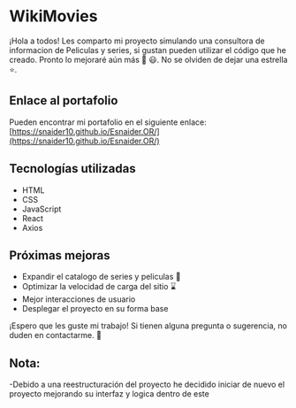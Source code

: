 # WikiMovies

¡Hola a todos! Les comparto mi proyecto simulando una consultora de informacion de Peliculas y series, si gustan pueden utilizar el código que he creado. Pronto lo mejoraré aún más :rocket: :smiley:. No se olviden de dejar una estrella ⭐️.


## Enlace al portafolio
Pueden encontrar mi portafolio en el siguiente enlace: [https://snaider10.github.io/Esnaider.OR/](https://snaider10.github.io/Esnaider.OR/)

## Tecnologías utilizadas

- HTML
- CSS
- JavaScript
- React
- Axios

## Próximas mejoras

- Expandir el catalogo de series y peliculas :dart:
- Optimizar la velocidad de carga del sitio :hourglass:
- Mejor interacciones de usuario
- Desplegar el proyecto en su forma base 

¡Espero que les guste mi trabajo! Si tienen alguna pregunta o sugerencia, no duden en contactarme. :speech_balloon:

## Nota:
-Debido a una reestructuración del proyecto he decidido iniciar de nuevo el proyecto mejorando su interfaz y logica dentro de este 

